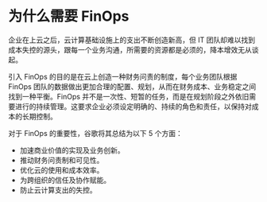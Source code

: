 # 为什么需要 FinOps

企业在上云之后，云计算基础设施上的支出不断创造新高，但 IT 团队却难以找到成本失控的源头，跟每一个业务沟通，所需要的资源都是必须的，降本增效无从谈起。

引入 FinOps 的目的是在云上创造一种财务问责的制度，每个业务团队根据 FinOps 团队的数据做出更加合理的配置、规划，从而在财务成本、业务稳定之间找到一种平衡。FinOps 并不是一次性、短暂的任务，而是在规划阶段之外依旧需要进行的持续管理。这要求企业必须设定明确的、持续的角色和责任，以保持对成本的长期控制。

对于 FinOps 的重要性，谷歌将其总结为以下 5 个方面：

- 加速商业价值的实现及业务创新。
- 推动财务问责制和可见性。
- 优化云的使用和成本效率。
- 为跨组织的信任及协作赋能。
- 防止云计算支出的失控。